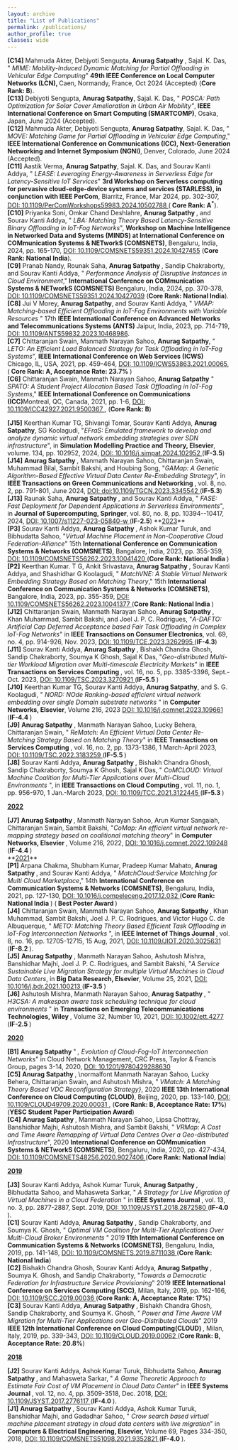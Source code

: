 ```yaml
---
layout: archive
title: "List of Publications"
permalink: /publications/
author_profile: true
classes: wide
---
```

<!-- <ul style="list-style-type: none; padding-left: 0;">
  <li><strong>J1.</strong> First item</li>
  <li><strong>J2.</strong> Second item</li>
  <li><strong>J3.</strong> Third item</li>
</ul> -->
<!-- **<u>Refereed Conference Publications</u>** -->
<ul style="list-style-type: none; padding-left: 0;">
  <li><strong>[C14]</strong> Mahmuda Akter, Debjyoti Sengupta, <b> Anurag Satpathy </b>, Sajal. K. Das, "<i> MIME: Mobility-Induced Dynamic Matching for Partial Offloading in Vehicular Edge Computing</i>" <b> 49th IEEE Conference on Local Computer Networks (LCN), </b> Caen, Normandy, France, Oct 2024 (Accepted) (<b>Core Rank: B</b>).
  </li> 
  <li><strong>[C13]</strong> Debjyoti Sengupta, <b>Anurag Satpathy</b>, Sajal. K. Das, "<i> POSCA: Path Optimization for Solar Cover Amelioration in Urban Air Mobility"</i>, <b> IEEE International Conference on Smart Computing (SMARTCOMP)</b>, Osaka, Japan, June 2024 (Accepted).
  </li>
  <li><strong>[C12]</strong> Mahmuda Akter, Debjyoti Sengupta, <b> Anurag Satpathy</b>, Sajal. K. Das, " <i> MOVE: Matching Game for Partial Offloading in Vehicular Edge Computing</i>,"<b> IEEE International Conference on Communications (ICC), Next-Generation Networking and Internet Symposium (NGNI)</b>, Denver, Colorado, June 2024 (Accepted).
  </li>
  <li><strong>[C11]</strong> Aastik Verma, <b> Anurag Satpathy</b>, Sajal. K. Das, and Sourav Kanti Addya, "<i> LEASE: Leveraging Energy-Awareness in Serverless Edge for Latency-Sensitive IoT Services</i>" <b> 3rd Workshop on Serverless computing for pervasive cloud-edge-device systems and services (STARLESS), in conjunction with IEEE PerCom</b>, Biarritz, France, Mar 2024, pp. 302-307, <a href="https://ieeexplore.ieee.org/document/10502788"> DOI: 10.1109/PerComWorkshops59983.2024.10502788 </a>(<b> Core Rank: A<sup>*</sup></b>).
  </li>
  <li><strong>[C10]</strong> Priyanka Soni, Omkar Chand Deshlahre, <b> Anurag Satpathy </b>, and Sourav Kanti Addya, " <i> LBA: Matching Theory Based Latency-Sensitive Binary Offloading in IoT-Fog Networks</i>", <b> Workshop on Machine Intelligence in Networked Data and Systems (MINDS) at International Conference on COMmunication Systems & NETworkS (COMSNETS)</b>, Bengaluru, India, 2024, pp. 165-170, <a href="https://ieeexplore.ieee.org/document/10427455"> DOI: 10.1109/COMSNETS59351.2024.10427455</a> (<b>Core Rank: National India</b>).
  </li>  
  <li><strong>[C9]</strong> Pranab Nandy, Rounak Saha, <b> Anurag Satpathy </b>, Sandip Chakraborty, and Sourav Kanti Addya, " <i>Performance Analysis of Disruptive Instances in Cloud Environment</i>," <b> International Conference on COMmunication Systems & NETworkS (COMSNETS) </b> Bengaluru, India, 2024, pp. 370-378, <a href="https://ieeexplore.ieee.org/document/10427039"> DOI: 10.1109/COMSNETS59351.2024.10427039</a> (<b>Core Rank: National India</b>).
  </li>
  <li><strong>[C8]</strong> Jui V Morey, <b> Anurag Satpathy</b>, and Sourav Kanti Addya, "<i> VMAP: Matching-based Efficient Offloading in IoT-Fog Environments with Variable Resources </i>" 17th <b>IEEE International Conference on Advanced Networks and Telecommunications Systems (ANTS) </b> Jaipur, India, 2023, pp. 714-719, <a href="https://ieeexplore.ieee.org/document/10468986"> DOI: 10.1109/ANTS59832.2023.10468986</a>.
  </li>  
  <li><strong>[C7]</strong> Chittaranjan Swain, Manmath Narayan Sahoo, <b> Anurag Satpathy</b>, "<i> LETO: An Efficient Load Balanced Strategy for Task Offloading in IoT-Fog Systems</i>", <b> IEEE International Conference on Web Services (ICWS) </b> Chicago, IL, USA, 2021, pp. 459-464, <a href="https://ieeexplore.ieee.org/document/9590239"> DOI: 10.1109/ICWS53863.2021.00065</a>, (<b> Core Rank: A, Acceptance Rate: 23.7% </b>)
  </li>
  <li> <strong>[C6]</strong> Chittaranjan Swain, Manmath Narayan Sahoo, <b> Anurag Satpathy</b> " <i>SPATO: A Student Project Allocation Based Task Offloading in IoT-Fog Systems</i>," <b> IEEE International Conference on Communications (ICC)</b>Montreal, QC, Canada, 2021, pp. 1-6, <a href="https://ieeexplore.ieee.org/abstract/document/9500367"> DOI: 10.1109/ICC42927.2021.9500367 </a>, (<b>Core Rank: B</b>)
  </li>
  <!-- <li> <strong>[C5]</strong> <b> Anurag Satpathy </b>, \normalfont Manmath Narayan Sahoo, Lucky Behera, Chittaranjan Swain, and Ashutosh Mishra, "<i> VMatch: A Matching Theory Based VDC Reconfiguration Strategy}</i>, 2020 <b> IEEE 13th International Conference on Cloud Computing (CLOUD)</b>, Beijing, 2020, pp. 133-140, <a href="https://ieeexplore.ieee.org/document/9284253"> DOI: 10.1109/CLOUD49709.2020.00031 </a>, (<b>Core Rank: B, Acceptance Rate: 17%</b>) (<b>YESC Student Paper Participation Award</b>) 
   </li> 
  <li> <strong>[C4]</strong> <b> Anurag Satpathy </b>, Manmath Narayan Sahoo, Lipsa Chottray, Banshidhar Majhi, Ashutosh Mishra, and Sambit Bakshi, "<i> VRMap: A Cost and Time Aware Remapping of Virtual Data Centres Over a Geo-distributed Infrastructure</i>", 2020 <b> International Conference on COMmunication Systems & NETworkS (COMSNETS)</b>, Bengaluru, India, 2020, pp. 427-434, <a href="https://ieeexplore.ieee.org/document/9027406"> DOI: 10.1109/COMSNETS48256.2020.9027406 </a> (<b>Core Rank: National India</b>)
  </li> -->
 <!--  <li> <strong>[C3]</strong> Sourav Kanti Addya, <b>Anurag Satpathy </b>, Bishakh Chandra Ghosh, Sandip Chakraborty, and Soumya K. Ghosh, "<i> Power and Time Aware VM Migration for Multi-Tier Applications over Geo-Distributed Clouds</i>" 2019 <b> IEEE 12th International Conference on Cloud Computing(CLOUD) </b>, Milan, Italy, 2019, pp. 339-343, <a href="https://ieeexplore.ieee.org/document/8814578"> DOI: 10.1109/CLOUD.2019.00062 </a> (<b>Core Rank: B, Acceptance Rate: 20.8%</b>)
  </li> -->
  <!-- <li> <strong>[C2]</strong> Bishakh Chandra Ghosh, Sourav Kanti Addya, <b> Anurag Satpathy </b>, Soumya K. Ghosh, and Sandip Chakraborty, "<i>Towards a Democratic Federation for Infrastructure Service Provisioning</i>" 2019 <b> IEEE International Conference on Services Computing (SCC)</b>, Milan, Italy, 2019, pp. 162-166, <a href="https://ieeexplore.ieee.org/document/8813913"> DOI: 10.1109/SCC.2019.00036 </a> (<b>Core Rank: A, Acceptance Rate: 17%</b>)
  </li> -->
  <!-- <li> <strong>[C1]</strong> Sourav Kanti Addya, <b>Anurag Satpathy </b>, Sandip Chakraborty, and Soumya K. Ghosh, "<i> Optimal VM Coalition for Multi-Tier Applications Over Multi-Cloud Broker Environments </i>" 2019 <b> 11th International Conference on Communication Systems & Networks (COMSNETS)</b>, Bengaluru, India, 2019, pp. 141-148, <a href="https://ieeexplore.ieee.org/abstract/document/8711038"> DOI: 10.1109/COMSNETS.2019.8711038 </a> (<b>Core Rank: National India</b>)
  </li> -->
</ul>

<!-- **<u>Refereed Journal Publications</u>** -->
<ul style="list-style-type: none; padding-left: 0;">
  <li> <strong>[J15]</strong> Keerthan Kumar TG, Shivangi Tomar, Sourav Kanti Addya, <b> Anurag Satpathy</b>, SG Koolagudi, "<i>EFraS: Emulated framework to develop and analyze dynamic virtual network embedding strategies over SDN infrastructure</i>", in <b> Simulation Modelling Practice and Theory, Elsevier</b>, volume. 134, pp. 102952, 2024, <a href="https://www.sciencedirect.com/science/article/abs/pii/S1569190X24000662"> DOI: 10.1016/j.simpat.2024.102952 </a> (<b>IF-3.5</b>)
  </li>
  <li> <strong>[J14]</strong> <b> Anurag Satpathy </b>, Manmath Narayan Sahoo, Chittaranjan Swain, Muhammad Bilal, Sambit Bakshi, and Houbing Song, "<i>GAMap: A Genetic Algorithm-Based Effective Virtual Data Center Re-Embedding Strategy</i>", in <b> IEEE Transactions on Green Communications and Networking </b>, vol. 8, no. 2, pp. 791-801, June 2024, <a href="https://ieeexplore.ieee.org/document/10368080"> DOI: doi:10.1109/TGCN.2023.3345542 </a> (<b>IF-5.3</b>) 
   </li> 
  <li> <strong>[J13]</strong> Raunak Saha, <b> Anurag Satpathy </b>, and Sourav Kanti Addya, "<i> FASE: Fast Deployment for Dependent Applications in Serverless Environments</i>", in <b> Journal of Supercomputing, Springer</b>, vol. 80, no. 8, pp. 10394--10417, 2024, <a href="https://link.springer.com/article/10.1007/s11227-023-05840-w#citeas"> DOI: 10.1007/s11227-023-05840-w </a> (<b>IF-2.5</b>)
  <!-- </li>
   <li> <strong>[J12]</strong> Chittaranjan Swain, Manmath Narayan Sahoo, <b> Anurag Satpathy </b>, Khan Muhammad, Sambit Bakshi, and Joel J. P. C. Rodrigues, "<i>A-DAFTO: Artificial Cap Deferred Acceptance based Fair Task Offloading in Complex IoT-Fog Networks</i>" in <b> IEEE Transactions on Consumer Electronics</b>, vol. 69, no. 4, pp. 914-926, Nov. 2023, <a href="https://ieeexplore.ieee.org/document/10086698"> DOI: 10.1109/TCE.2023.3262995 </a> (<b>IF-4.3</b>)
   </li>
  <li> <strong>[J11]</strong> Sourav Kanti Addya, <b>Anurag Satpathy </b>, Bishakh Chandra Ghosh, Sandip Chakraborty, Soumya K Ghosh, Sajal K Das, "<i>Geo-distributed Multi-tier Workload Migration over Multi-timescale Electricity Markets</i>" in <b> IEEE Transactions on Services Computing </b>, vol. 16, no. 5, pp. 3385-3396, Sept.-Oct. 2023, <a href="https://ieeexplore.ieee.org/document/10109840"> DOI: 10.1109/TSC.2023.3270921 </a> (<b>IF-5.5 </b>) 
  </li>
  <li> <strong>[J10]</strong> Keerthan Kumar TG, Sourav Kanti Addya, <b> Anurag Satpathy</b>, and S. G. Koolagudi, "<i> NORD: NOde Ranking-based efficient virtual network embedding over single Domain substrate networks </i>" in <b> Computer Networks, Elsevier</b>, Volume 216, 2023 <a href="https://doi.org/10.1016/j.comnet.2023.109661"> DOI: 10.1016/j.comnet.2023.109661 </a> (<b>IF-4.4 </b>)
  </li>
  <li><strong>[J9]</strong> <b> Anurag Satpathy </b>, Manmath Narayan Sahoo, Lucky Behera, Chittaranjan Swain, "<i> ReMatch: An Efficient Virtual Data Center Re-Matching Strategy Based on Matching Theory</i>" in <b> IEEE Transactions on Services Computing </b>, vol. 16, no. 2, pp. 1373-1386, 1 March-April 2023, <a href="https://ieeexplore.ieee.org/abstract/document/9796586"> DOI: 10.1109/TSC.2022.3183259 </a> (<b>IF-5.5 </b>)
  </li> 
  <li><strong>[J8]</strong> Sourav Kanti Addya, <b> Anurag Satpathy </b>, Bishakh Chandra Ghosh, Sandip Chakraborty, Soumya K Ghosh, Sajal K Das, "<i> CoMCLOUD: Virtual Machine Coalition for Multi-Tier Applications over Multi-Cloud Environments</i> ", in <b> IEEE Transactions on Cloud Computing </b>, vol. 11, no. 1, pp. 956-970, 1 Jan.-March 2023, 
  <a href="https://ieeexplore.ieee.org/abstract/document/9585379"> DOI: 10.1109/TCC.2021.3122445 </a> (<b>IF-5.3 </b>)
   </li>  -->
  <!-- <li><strong>[J7]</strong> <b>Anurag Satpathy </b>, Manmath Narayan Sahoo, Arun Kumar Sangaiah, Chittaranjan Swain, Sambit Bakshi, "<i>CoMap: An efficient virtual network re-mapping strategy based on coalitional matching theory</i>" in <b> Computer Networks, Elsevier </b>, Volume 216, 2022, <a href="https://doi.org/10.1016/j.comnet.2022.109248"> DOI: 10.1016/j.comnet.2022.109248 </a> (<b>IF-4.4 </b>)
  </li> -->
  <!-- <li> <strong>[J6]</strong> Ashutosh Mishra, Manmath Narayan Sahoo, <b>Anurag Satpathy </b>, "<i> H3CSA: A makespan aware task scheduling technique for cloud environments </i>" in <b> Transactions on Emerging Telecommunications Technologies, Wiley </b>, Volume 32, Number 10, 2021, 
  <a href="https://onlinelibrary.wiley.com/doi/abs/10.1002/ett.4277"> DOI: 10.1002/ett.4277 </a> (<b>IF-2.5 </b>)
  </li> -->
  <!-- <li><strong>[J5]</strong> <b> Anurag Satpathy </b>, Manmath Narayan Sahoo, Ashutosh Mishra, Banshidhar Majhi, Joel J. P. C. Rodrigues, and Sambit Bakshi, "<i>A Service Sustainable Live Migration Strategy for multiple Virtual Machines in Cloud Data Centers</i>, in <b> Big Data Research, Elsevier</b>, Volume 25, 2021, <a href="https://doi.org/10.1016/j.bdr.2021.100213"> DOI: 10.1016/j.bdr.2021.100213 </a> (<b>IF-3.5 </b>)
  </li>  -->
 <!-- <li>
 <strong>[J4]</strong> Chittaranjan Swain, Manmath Narayan Sahoo, <b> Anurag Satpathy </b>, Khan Muhammad, Sambit Bakshi, Joel J. P. C. Rodrigues, and Victor Hugo C. de Albuquerque, "<i> METO: Matching Theory Based Efficient Task Offloading in IoT-Fog Interconnection Networks </i>", in <b> IEEE Internet of Things Journal </b>, vol. 8, no. 16, pp. 12705-12715, 15 Aug, 2021, <a href="https://ieeexplore.ieee.org/document/9201504"> DOI: 10.1109/JIOT.2020.3025631 </a> (<b>IF-8.2 </b>).
 </li>  -->
 <!-- <li>
 <strong>[J3]</strong> Sourav Kanti Addya, Ashok Kumar Turuk, <b> Anurag Satpathy </b>, Bibhudatta Sahoo, and Mahasweta Sarkar, "<i> A Strategy for Live Migration of Virtual Machines in a Cloud Federation </i>" in <b> IEEE Systems Journal </b>, vol. 13, no. 3, pp. 2877-2887, Sept. 2019, <a href="https://ieeexplore.ieee.org/document/8486653"> DOI: 10.1109/JSYST.2018.2872580 </a> (<b>IF-4.0 </b>).
 </li>  -->
<!-- <li>
  <strong>[J2]</strong> Sourav Kanti Addya, Ashok Kumar Turuk, Bibhudatta Sahoo, <b> Anurag Satpathy </b>, and Mahasweta Sarkar, "<i> A Game Theoretic Approach to Estimate Fair Cost of VM Placement in Cloud Data Center</i>" in <b> IEEE Systems Journal </b>, vol. 12, no. 4, pp. 3509-3518, Dec. 2018, <a href="https://ieeexplore.ieee.org/document/8187628"> DOI: 10.1109/JSYST.2017.2776117 </a> (<b>IF-4.0 </b>).
</li> -->
<!-- <li>
 <strong>[J1]</strong> <b> Anurag Satpathy </b>, Sourav Kanti Addya, Ashok Kumar Turuk, Banshidhar Majhi, and Gadadhar Sahoo, "<i> Crow search based virtual machine placement strategy in cloud data centers with live migration</i>" in <b> Computers & Electrical Engineering, Elsevier, </b> Volume 69, Pages 334-350, 2018, <a href="https://ieeexplore.ieee.org/document/9352821"> DOI: 10.1109/COMSNETS51098.2021.9352821 </a> (<b>IF-4.0 </b>).
</li> -->
<!-- </ul> -->
<!-- **<u>Poster Publications</u>** -->
<!-- <ul style="list-style-type: none; padding-left: 0;">
<li><strong>[P3]</strong> Sourav Kanti Addya, <b> Anurag Satpathy </b>, Ashok Kumar Turuk, and Bibhudatta Sahoo, "<i>Virtual Machine Placement in Non-Cooperative Cloud Federation-Alliance</i>" 15th <b> International Conference on Communication Systems & Networks (COMSNETS)</b>, Bangalore, India, 2023, pp. 355-359, <a href="https://ieeexplore.ieee.org/document/10041420"> DOI: 10.1109/COMSNETS56262.2023.10041420 </a> (<b>Core Rank: National India </b>)
</li>
<li><strong>[P2]</strong> Keerthan Kumar. T G, Ankit Srivastava, <b> Anurag Satpathy </b>, Sourav Kanti Addya, and Shashidhar G Koolagudi, "<i> MatchVNE: A Stable Virtual Network Embedding Strategy Based on Matching Theory</i>," 15th <b> International Conference on Communication Systems & Networks (COMSNETS)</b>, Bangalore, India, 2023, pp. 355-359, <a href="https://ieeexplore.ieee.org/document/10041377"> DOI: 10.1109/COMSNETS56262.2023.10041377 </a> (<b>Core Rank: National India </b>)
 </li>  -->
<!-- <li><strong>[P1]</strong> Arpana Chakma, Shubham Kumar, Pradeep Kumar Mahato, <b> Anurag Satpathy </b>, and Sourav Kanti Addya, "<i> MatchCloud:Service Matching for Multi Cloud Marketplace</i>," 14th <b> International Conference on Communication Systems & Networks (COMSNETS)</b>, Bengaluru, India, 2021,  pp. 127-130, <a href="https://doi.org/10.1016/j.compeleceng.2017.12.032"> DOI: 10.1016/j.compeleceng.2017.12.032 </a> (<b>Core Rank: National India </b>) (<b> Best Poster Award </b>) 
</li> -->
<!-- </ul>  -->
<!-- **<u>Book Chapters</u>** -->
<!-- <ul style="list-style-type: none; padding-left: 0;"> -->
 <!--  <li> <strong>[B1]</strong> <b> Anurag Satpathy </b>" <i>, Evolution of Cloud-Fog-IoT Interconnection Networks</i>" in Cloud Network Management, CRC Press, Taylor & Francis Group, pages 3-14, 2020, <a href="https://doi.org/10.1201/9780429288630"> DOI: 10.1201/9780429288630 </a>
   </li> -->
<!-- </ul>  -->
**<u>2023</u>**
<ul style="list-style-type: none; padding-left: 0;">
<li><strong>[P3]</strong> Sourav Kanti Addya, <b> Anurag Satpathy </b>, Ashok Kumar Turuk, and Bibhudatta Sahoo, "<i>Virtual Machine Placement in Non-Cooperative Cloud Federation-Alliance</i>" 15th <b> International Conference on Communication Systems & Networks (COMSNETS)</b>, Bangalore, India, 2023, pp. 355-359, <a href="https://ieeexplore.ieee.org/document/10041420"> DOI: 10.1109/COMSNETS56262.2023.10041420 </a> (<b>Core Rank: National India </b>)
</li>
<li><strong>[P2]</strong> Keerthan Kumar. T G, Ankit Srivastava, <b> Anurag Satpathy </b>, Sourav Kanti Addya, and Shashidhar G Koolagudi, "<i> MatchVNE: A Stable Virtual Network Embedding Strategy Based on Matching Theory</i>," 15th <b> International Conference on Communication Systems & Networks (COMSNETS)</b>, Bangalore, India, 2023, pp. 355-359, <a href="https://ieeexplore.ieee.org/document/10041377"> DOI: 10.1109/COMSNETS56262.2023.10041377 </a> (<b>Core Rank: National India </b>)
</li> 
</li>
<li> <strong>[J12]</strong> Chittaranjan Swain, Manmath Narayan Sahoo, <b> Anurag Satpathy </b>, Khan Muhammad, Sambit Bakshi, and Joel J. P. C. Rodrigues, "<i>A-DAFTO: Artificial Cap Deferred Acceptance based Fair Task Offloading in Complex IoT-Fog Networks</i>" in <b> IEEE Transactions on Consumer Electronics</b>, vol. 69, no. 4, pp. 914-926, Nov. 2023, <a href="https://ieeexplore.ieee.org/document/10086698"> DOI: 10.1109/TCE.2023.3262995 </a> (<b>IF-4.3</b>)
</li>
<li> <strong>[J11]</strong> Sourav Kanti Addya, <b>Anurag Satpathy </b>, Bishakh Chandra Ghosh, Sandip Chakraborty, Soumya K Ghosh, Sajal K Das, "<i>Geo-distributed Multi-tier Workload Migration over Multi-timescale Electricity Markets</i>" in <b> IEEE Transactions on Services Computing </b>, vol. 16, no. 5, pp. 3385-3396, Sept.-Oct. 2023, <a href="https://ieeexplore.ieee.org/document/10109840"> DOI: 10.1109/TSC.2023.3270921 </a> (<b>IF-5.5 </b>) 
</li>
<li> <strong>[J10]</strong> Keerthan Kumar TG, Sourav Kanti Addya, <b> Anurag Satpathy</b>, and S. G. Koolagudi, "<i> NORD: NOde Ranking-based efficient virtual network embedding over single Domain substrate networks </i>" in <b> Computer Networks, Elsevier</b>, Volume 216, 2023 <a href="https://doi.org/10.1016/j.comnet.2023.109661"> DOI: 10.1016/j.comnet.2023.109661 </a> (<b>IF-4.4 </b>)
</li>
<li><strong>[J9]</strong> <b> Anurag Satpathy </b>, Manmath Narayan Sahoo, Lucky Behera, Chittaranjan Swain, "<i> ReMatch: An Efficient Virtual Data Center Re-Matching Strategy Based on Matching Theory</i>" in <b> IEEE Transactions on Services Computing </b>, vol. 16, no. 2, pp. 1373-1386, 1 March-April 2023, <a href="https://ieeexplore.ieee.org/abstract/document/9796586"> DOI: 10.1109/TSC.2022.3183259 </a> (<b>IF-5.5 </b>)
</li> 
<li><strong>[J8]</strong> Sourav Kanti Addya, <b> Anurag Satpathy </b>, Bishakh Chandra Ghosh, Sandip Chakraborty, Soumya K Ghosh, Sajal K Das, "<i> CoMCLOUD: Virtual Machine Coalition for Multi-Tier Applications over Multi-Cloud Environments</i> ", in <b> IEEE Transactions on Cloud Computing </b>, vol. 11, no. 1, pp. 956-970, 1 Jan.-March 2023, 
<a href="https://ieeexplore.ieee.org/abstract/document/9585379"> DOI: 10.1109/TCC.2021.3122445 </a> (<b>IF-5.3 </b>)
</li> 
</ul> 

**<u>2022</u>**
<ul style="list-style-type: none; padding-left: 0;">
<li><strong>[J7]</strong> <b>Anurag Satpathy </b>, Manmath Narayan Sahoo, Arun Kumar Sangaiah, Chittaranjan Swain, Sambit Bakshi, "<i>CoMap: An efficient virtual network re-mapping strategy based on coalitional matching theory</i>" in <b> Computer Networks, Elsevier </b>, Volume 216, 2022, <a href="https://doi.org/10.1016/j.comnet.2022.109248"> DOI: 10.1016/j.comnet.2022.109248 </a> (<b>IF-4.4 </b>)
</li>
</ul>
**<u>2021</u>**
<ul style="list-style-type: none; padding-left: 0;">
<li><strong>[P1]</strong> Arpana Chakma, Shubham Kumar, Pradeep Kumar Mahato, <b> Anurag Satpathy </b>, and Sourav Kanti Addya, "<i> MatchCloud:Service Matching for Multi Cloud Marketplace</i>," 14th <b> International Conference on Communication Systems & Networks (COMSNETS)</b>, Bengaluru, India, 2021,  pp. 127-130, <a href="https://doi.org/10.1016/j.compeleceng.2017.12.032"> DOI: 10.1016/j.compeleceng.2017.12.032 </a> (<b>Core Rank: National India </b>) (<b> Best Poster Award </b>) 
</li>
<li>
 <strong>[J4]</strong> Chittaranjan Swain, Manmath Narayan Sahoo, <b> Anurag Satpathy </b>, Khan Muhammad, Sambit Bakshi, Joel J. P. C. Rodrigues, and Victor Hugo C. de Albuquerque, "<i> METO: Matching Theory Based Efficient Task Offloading in IoT-Fog Interconnection Networks </i>", in <b> IEEE Internet of Things Journal </b>, vol. 8, no. 16, pp. 12705-12715, 15 Aug, 2021, <a href="https://ieeexplore.ieee.org/document/9201504"> DOI: 10.1109/JIOT.2020.3025631 </a> (<b>IF-8.2 </b>).
 </li> 
 <li><strong>[J5]</strong> <b> Anurag Satpathy </b>, Manmath Narayan Sahoo, Ashutosh Mishra, Banshidhar Majhi, Joel J. P. C. Rodrigues, and Sambit Bakshi, "<i>A Service Sustainable Live Migration Strategy for multiple Virtual Machines in Cloud Data Centers</i>, in <b> Big Data Research, Elsevier</b>, Volume 25, 2021, <a href="https://doi.org/10.1016/j.bdr.2021.100213"> DOI: 10.1016/j.bdr.2021.100213 </a>(<b>IF-3.5 </b>)
</li> 
<li> <strong>[J6]</strong> Ashutosh Mishra, Manmath Narayan Sahoo, <b>Anurag Satpathy </b>, "<i> H3CSA: A makespan aware task scheduling technique for cloud environments </i>" in <b> Transactions on Emerging Telecommunications Technologies, Wiley </b>, Volume 32, Number 10, 2021, <a href="https://onlinelibrary.wiley.com/doi/abs/10.1002/ett.4277"> DOI: 10.1002/ett.4277 </a> (<b>IF-2.5 </b>)
</li>
</ul>

**<u>2020</u>**
<ul style="list-style-type: none; padding-left: 0;">
 <li> <strong>[B1]</strong> <b> Anurag Satpathy </b>" <i>, Evolution of Cloud-Fog-IoT Interconnection Networks</i>" in Cloud Network Management, CRC Press, Taylor & Francis Group, pages 3-14, 2020, <a href="https://doi.org/10.1201/9780429288630"> DOI: 10.1201/9780429288630 </a>
</li>
<li> <strong>[C5]</strong> <b> Anurag Satpathy </b>, \normalfont Manmath Narayan Sahoo, Lucky Behera, Chittaranjan Swain, and Ashutosh Mishra, "<i> VMatch: A Matching Theory Based VDC Reconfiguration Strategy}</i>, 2020 <b> IEEE 13th International Conference on Cloud Computing (CLOUD)</b>, Beijing, 2020, pp. 133-140, <a href="https://ieeexplore.ieee.org/document/9284253"> DOI: 10.1109/CLOUD49709.2020.00031 </a>, (<b>Core Rank: B, Acceptance Rate: 17%</b>) (<b>YESC Student Paper Participation Award</b>) 
</li> 
<li> <strong>[C4]</strong> <b> Anurag Satpathy </b>, Manmath Narayan Sahoo, Lipsa Chottray, Banshidhar Majhi, Ashutosh Mishra, and Sambit Bakshi, "<i> VRMap: A Cost and Time Aware Remapping of Virtual Data Centres Over a Geo-distributed Infrastructure</i>", 2020 <b> International Conference on COMmunication Systems & NETworkS (COMSNETS)</b>, Bengaluru, India, 2020, pp. 427-434, <a href="https://ieeexplore.ieee.org/document/9027406"> DOI: 10.1109/COMSNETS48256.2020.9027406 </a> (<b>Core Rank: National India</b>)
</li>
</ul>

**<u>2019</u>**
<ul style="list-style-type: none; padding-left: 0;">
  <li>
 <strong>[J3]</strong> Sourav Kanti Addya, Ashok Kumar Turuk, <b> Anurag Satpathy </b>, Bibhudatta Sahoo, and Mahasweta Sarkar, "<i> A Strategy for Live Migration of Virtual Machines in a Cloud Federation </i>" in <b> IEEE Systems Journal </b>, vol. 13, no. 3, pp. 2877-2887, Sept. 2019, <a href="https://ieeexplore.ieee.org/document/8486653"> DOI: 10.1109/JSYST.2018.2872580 </a> (<b>IF-4.0 </b>).
 </li> 
 <li> <strong>[C1]</strong> Sourav Kanti Addya, <b>Anurag Satpathy </b>, Sandip Chakraborty, and Soumya K. Ghosh, "<i> Optimal VM Coalition for Multi-Tier Applications Over Multi-Cloud Broker Environments </i>" 2019 <b> 11th International Conference on Communication Systems & Networks (COMSNETS)</b>, Bengaluru, India, 2019, pp. 141-148, <a href="https://ieeexplore.ieee.org/abstract/document/8711038"> DOI: 10.1109/COMSNETS.2019.8711038 </a> (<b>Core Rank: National India</b>)
  </li>
  <li> <strong>[C2]</strong> Bishakh Chandra Ghosh, Sourav Kanti Addya, <b> Anurag Satpathy </b>, Soumya K. Ghosh, and Sandip Chakraborty, "<i>Towards a Democratic Federation for Infrastructure Service Provisioning</i>" 2019 <b> IEEE International Conference on Services Computing (SCC)</b>, Milan, Italy, 2019, pp. 162-166, <a href="https://ieeexplore.ieee.org/document/8813913"> DOI: 10.1109/SCC.2019.00036 </a> (<b>Core Rank: A, Acceptance Rate: 17%</b>)
  </li>
   <li> <strong>[C3]</strong> Sourav Kanti Addya, <b>Anurag Satpathy </b>, Bishakh Chandra Ghosh, Sandip Chakraborty, and Soumya K. Ghosh, "<i> Power and Time Aware VM Migration for Multi-Tier Applications over Geo-Distributed Clouds</i>" 2019 <b> IEEE 12th International Conference on Cloud Computing(CLOUD) </b>, Milan, Italy, 2019, pp. 339-343, <a href="https://ieeexplore.ieee.org/document/8814578"> DOI: 10.1109/CLOUD.2019.00062 </a> (<b>Core Rank: B, Acceptance Rate: 20.8%</b>)
  </li>
</ul>  

**<u>2018</u>**
<ul style="list-style-type: none; padding-left: 0;">
  <li>
  <strong>[J2]</strong> Sourav Kanti Addya, Ashok Kumar Turuk, Bibhudatta Sahoo, <b> Anurag Satpathy </b>, and Mahasweta Sarkar, "<i> A Game Theoretic Approach to Estimate Fair Cost of VM Placement in Cloud Data Center</i>" in <b> IEEE Systems Journal </b>, vol. 12, no. 4, pp. 3509-3518, Dec. 2018, <a href="https://ieeexplore.ieee.org/document/8187628"> DOI: 10.1109/JSYST.2017.2776117 </a> (<b>IF-4.0 </b>).
</li>
  <li> <strong>[J1]</strong> <b> Anurag Satpathy </b>, Sourav Kanti Addya, Ashok Kumar Turuk, Banshidhar Majhi, and Gadadhar Sahoo, "<i> Crow search based virtual machine placement strategy in cloud data centers with live migration</i>" in <b> Computers & Electrical Engineering, Elsevier, </b> Volume 69, Pages 334-350, 2018, <a href="https://ieeexplore.ieee.org/document/9352821"> DOI: 10.1109/COMSNETS51098.2021.9352821 </a> (<b>IF-4.0 </b>).
   </li> 
</ul>